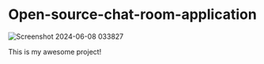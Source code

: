 # Open-source-chat-room-application


![Screenshot 2024-06-08 033827](https://github.com/Constadin/Open-source-chat-room-application/assets/114903866/edaae918-20f2-4e1d-8852-1f623e909e39)


This is my awesome project!




